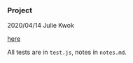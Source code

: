 ### Project

2020/04/14 Julie Kwok

[here](https://julienemo.github.io/thp_next_7/)

All tests are in `test.js`, notes in `notes.md`.